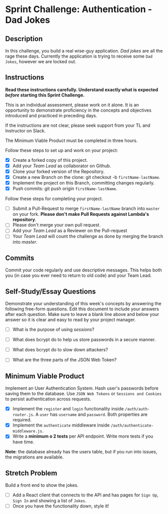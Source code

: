 # Sprint Challenge: Authentication - Dad Jokes

## Description

In this challenge, you build a real wise-guy application. _Dad jokes_ are all
the rage these days. Currently the application is trying to receive some
`Dad Jokes`, however we are locked out.

## Instructions

**Read these instructions carefully. Understand exactly what is expected
_before_ starting this Sprint Challenge.**

This is an individual assessment, please work on it alone. It is an opportunity
to demonstrate proficiency in the concepts and objectives introduced and
practiced in preceding days.

If the instructions are not clear, please seek support from your TL and
Instructor on Slack.

The Minimum Viable Product must be completed in three hours.

Follow these steps to set up and work on your project:

- [x] Create a forked copy of this project.
- [x] Add your _Team Lead_ as collaborator on Github.
- [x] Clone your forked version of the Repository.
- [x] Create a new Branch on the clone: git checkout -b `firstName-lastName`.
- [x] Implement the project on this Branch, committing changes regularly.
- [x] Push commits: git push origin `firstName-lastName`.

Follow these steps for completing your project.

- [ ] Submit a Pull-Request to merge `firstName-lastName` branch into `master`
      on your fork. **Please don't make Pull Requests against Lambda's
      repository**.
- [ ] Please don't merge your own pull request.
- [ ] Add your _Team Lead_ as a Reviewer on the Pull-request
- [ ] Your _Team Lead_ will count the challenge as done by merging the branch
      into _master_.

## Commits

Commit your code regularly and use descriptive messages. This helps both you (in
case you ever need to return to old code) and your Team Lead.

## Self-Study/Essay Questions

Demonstrate your understanding of this week's concepts by answering the
following free-form questions. Edit this document to include your answers after
each question. Make sure to leave a blank line above and below your answer so it
is clear and easy to read by your project manager.

- [ ] What is the purpose of using _sessions_?

- [ ] What does bcrypt do to help us store passwords in a secure manner.

- [ ] What does bcrypt do to slow down attackers?

- [ ] What are the three parts of the JSON Web Token?

## Minimum Viable Product

Implement an User Authentication System. Hash user's passwords before saving
them to the database. Use `JSON Web Tokens` or `Sessions and Cookies` to persist
authentication across requests.

- [x] Implement the `register` and `login` functionality inside
      `/auth/auth-router.js`. A `user` has `username` and `password`. Both
      properties are required.
- [x] Implement the `authenticate` middleware inside
      `/auth/authenticate-middleware.js`.
- [x] Write a **minimum o 2 tests** per API endpoint. Write more tests if you
      have time.

**Note**: the database already has the users table, but if you run into issues,
the migrations are available.

## Stretch Problem

Build a front end to show the jokes.

- [ ] Add a React client that connects to the API and has pages for `Sign Up`,
      `Sign In` and showing a list of `Jokes`.
- [ ] Once you have the functionality down, style it!
